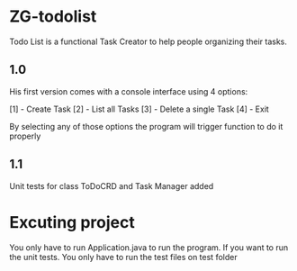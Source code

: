 # ZG-todolist

Todo List is a functional Task Creator to help people organizing their tasks.


## 1.0
His first version comes with a console interface using 4 options:

[1] - Create Task
[2] - List all Tasks
[3] - Delete a single Task
[4] - Exit

By selecting any of those options the program will trigger function to do it properly

## 1.1

Unit tests for class ToDoCRD and Task Manager added


# Excuting project

You only have to run Application.java to run the program. If you want to run the unit tests. You only have to run the test files on test folder

